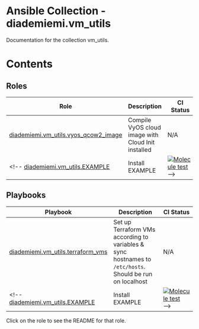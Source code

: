 Ansible Collection - diademiemi.vm_utils
========================================
Documentation for the collection vm_utils.

Contents 
========

Roles
------
Role | Description | CI Status
--- | --- | ---
[diademiemi.vm_utils.vyos_qcow2_image](./roles/vyos_qcow2_image/) | Compile VyOS cloud image with Cloud Init installed | N/A
<!-- [diademiemi.vm_utils.EXAMPLE](./roles/vm_utils/) | Install EXAMPLE | [![Molecule test](https://github.com/diademiemi/ansible_collection_diademiemi.vm_utils/actions/workflows/ansible-role-EXAMPLE.yml/badge.svg)](https://github.com/diademiemi/ansible_collection_diademiemi.vm_utils/actions/workflows/ansible-role-EXAMPLE.yml) -->

Playbooks
------
Playbook | Description | CI Status
--- | --- | ---
[diademiemi.vm_utils.terraform_vms](./playbooks/terraform_vms.yml) | Set up Terraform VMs according to variables & sync hostnames to `/etc/hosts`. Should be run on localhost | N/A
<!-- [diademiemi.vm_utils.EXAMPLE](./roles/vm_utils/) | Install EXAMPLE | [![Molecule test](https://github.com/diademiemi/ansible_collection_diademiemi.vm_utils/actions/workflows/ansible-role-EXAMPLE.yml/badge.svg)](https://github.com/diademiemi/ansible_collection_diademiemi.vm_utils/actions/workflows/ansible-role-EXAMPLE.yml) -->


Click on the role to see the README for that role.  

